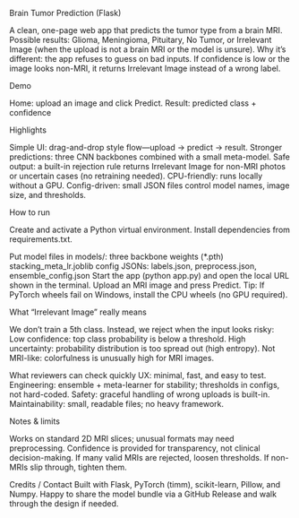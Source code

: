 Brain Tumor Prediction (Flask)

A clean, one-page web app that predicts the tumor type from a brain MRI.
Possible results: Glioma, Meningioma, Pituitary, No Tumor, or Irrelevant Image (when the upload is not a brain MRI or the model is unsure).
Why it’s different: the app refuses to guess on bad inputs. If confidence is low or the image looks non-MRI, it returns Irrelevant Image instead of a wrong label.

Demo

Home: upload an image and click Predict.
Result: predicted class + confidence

Highlights

Simple UI: drag-and-drop style flow—upload → predict → result.
Stronger predictions: three CNN backbones combined with a small meta-model.
Safe output: a built-in rejection rule returns Irrelevant Image for non-MRI photos or uncertain cases (no retraining needed).
CPU-friendly: runs locally without a GPU.
Config-driven: small JSON files control model names, image size, and thresholds.

How to run

Create and activate a Python virtual environment.
Install dependencies from requirements.txt.

Put model files in models/:
three backbone weights (*.pth)
stacking_meta_lr.joblib
config JSONs: labels.json, preprocess.json, ensemble_config.json
Start the app (python app.py) and open the local URL shown in the terminal.
Upload an MRI image and press Predict.
Tip: If PyTorch wheels fail on Windows, install the CPU wheels (no GPU required).

What “Irrelevant Image” really means

We don’t train a 5th class. Instead, we reject when the input looks risky:
Low confidence: top class probability is below a threshold.
High uncertainty: probability distribution is too spread out (high entropy).
Not MRI-like: colorfulness is unusually high for MRI images.


What reviewers can check quickly
UX: minimal, fast, and easy to test.
Engineering: ensemble + meta-learner for stability; thresholds in configs, not hard-coded.
Safety: graceful handling of wrong uploads is built-in.
Maintainability: small, readable files; no heavy framework.

Notes & limits

Works on standard 2D MRI slices; unusual formats may need preprocessing.
Confidence is provided for transparency, not clinical decision-making.
If many valid MRIs are rejected, loosen thresholds. If non-MRIs slip through, tighten them.

Credits / Contact
Built with Flask, PyTorch (timm), scikit-learn, Pillow, and Numpy.
Happy to share the model bundle via a GitHub Release and walk through the design if needed.
